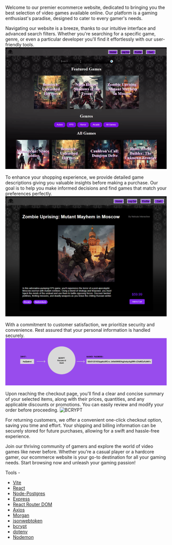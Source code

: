 Welcome to our premier ecommerce website, dedicated to bringing you the best selection of video games available online. Our platform is a gaming enthusiast's paradise, designed to cater to every gamer's needs.

Navigating our website is a breeze, thanks to our intuitive interface and advanced search filters. Whether you're searching for a specific game, genre, or even a particular developer you'll find it effortlessly with our user-friendly tools.
![BCRYPT](client/public/search.gif)

To enhance your shopping experience, we provide detailed game descriptions giving you valuable insights before making a purchase. Our goal is to help you make informed decisions and find games that match your preferences perfectly.
![BCRYPT](client/public/SingleGameView.png)

With a commitment to customer satisfaction, we prioritize security and convenience. Rest assured that your personal information is handled securely.
![BCRYPT](client/public/BCRYPT.png)

Upon reaching the checkout page, you'll find a clear and concise summary of your selected items, along with their prices, quantities, and any applicable discounts or promotions. You can easily review and modify your order before proceeding.
![BCRYPT](client/public/cart.png)

For returning customers, we offer a convenient one-click checkout option, saving you time and effort. Your shipping and billing information can be securely stored for future purchases, allowing for a swift and hassle-free experience.

Join our thriving community of gamers and explore the world of video games like never before. Whether you're a casual player or a hardcore gamer, our ecommerce website is your go-to destination for all your gaming needs. Start browsing now and unleash your gaming passion!

Tools -

- [Vite](https://vitejs.dev)
- [React](https://reactjs.org/)
- [Node-Postgres](https://node-postgres.com/)
- [Express](https://expressjs.com/)
- [React Router DOM](https://reactrouter.com/en/main)
- [Axios](https://axios-http.com/docs/intro)
- [Morgan](https://www.npmjs.com/package/morgan)
- [jsonwebtoken](https://www.npmjs.com/package/jsonwebtoken)
- [bcrypt](https://www.npmjs.com/package/bcrypt)
- [dotenv](https://www.npmjs.com/package/dotenv)
- [Nodemon](https://www.npmjs.com/package/nodemon)

